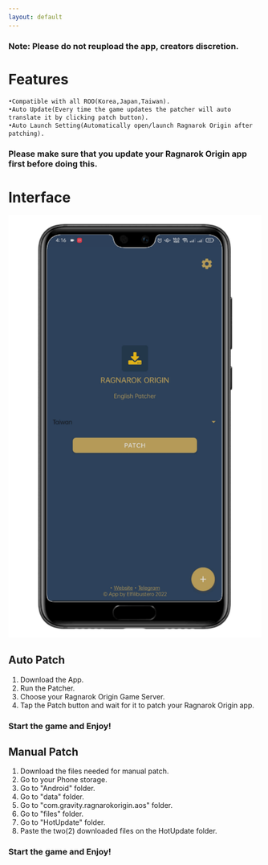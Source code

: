 ```yaml
---
layout: default
---
```


### Note: Please do not reupload the app, creators discretion.

# Features

```
•Compatible with all ROO(Korea,Japan,Taiwan).
•Auto Update(Every time the game updates the patcher will auto translate it by clicking patch button).
•Auto Launch Setting(Automatically open/launch Ragnarok Origin after patching).
```

### Please make sure that you update your Ragnarok Origin app first before doing this.


# Interface

![Phone](https://github.com/RO-ENPatcher/RO-ENPatcher.github.io/raw/main/assets/images/phone.png)

## Auto Patch

1. Download the App.
2. Run the Patcher.
3. Choose your Ragnarok Origin Game Server.
4. Tap the Patch button and wait for it to patch your Ragnarok Origin app.

### Start the game and Enjoy!

## Manual Patch

1. Download the files needed for manual patch.
2. Go to your Phone storage.
3. Go to "Android" folder.
4. Go to "data" folder.
5. Go to "com.gravity.ragnarokorigin.aos" folder.
6. Go to "files" folder.
7. Go to "HotUpdate" folder.
8. Paste the two(2) downloaded files on the HotUpdate folder.

### Start the game and Enjoy!

